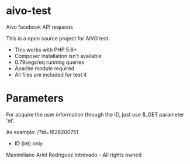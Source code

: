 # aivo-test
Aivo facebook API requests

This is a open source project for AIVO test.

+ This works with PHP 5.6+
+ Composer installation isn't available
+ 0.79segs/eq running queries
+ Apache module required
+ All files are included for test it

# Parameters
For acquire the user information through the ID, just use $_GET parameter 'id'.

As example: /?id=1628200751

+ ID (int) only


Maximiliano Ariel Rodríguez Intrevado - All rights owned
